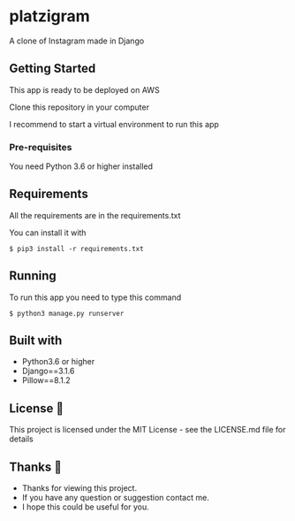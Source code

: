 # platzigram

A clone of Instagram made in Django

## Getting Started

This app is ready to be deployed on AWS

Clone this repository in your computer

I recommend to start a virtual environment to run this app

### Pre-requisites

You need Python 3.6 or higher installed 

## Requirements 

All the requirements are in the requirements.txt

You can install it with 

```
$ pip3 install -r requirements.txt
```

## Running

To run this app you need to type this command

```
$ python3 manage.py runserver
```

## Built with

- Python3.6 or higher
- Django==3.1.6
- Pillow==8.1.2

## License :page_with_curl:

This project is licensed under the MIT License - see the LICENSE.md file for details

## Thanks :blue_heart:

- Thanks for viewing this project.
- If you have any question or suggestion contact me.
- I hope this could be useful for you.
